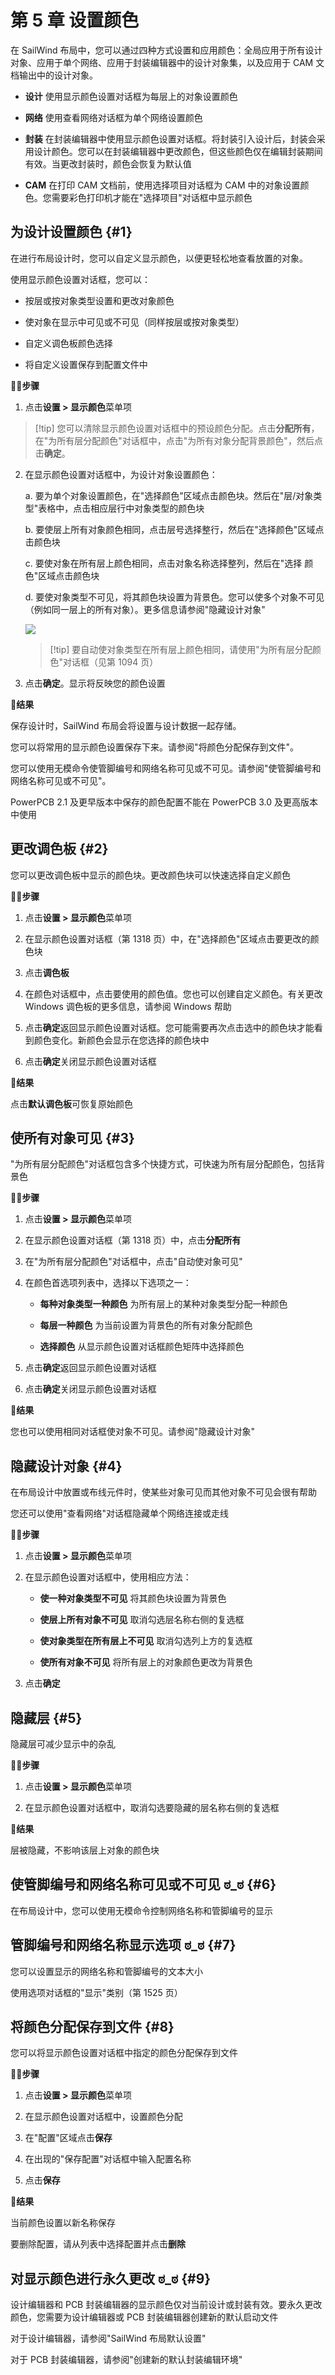 # 第 5 章 设置颜色

在 SailWind 布局中，您可以通过四种方式设置和应用颜色：全局应用于所有设计对象、应用于单个网络、应用于封装编辑器中的设计对象集，以及应用于 CAM 文档输出中的设计对象。

- **设计** 使用显示颜色设置对话框为每层上的对象设置颜色

- **网络** 使用查看网络对话框为单个网络设置颜色

- **封装** 在封装编辑器中使用显示颜色设置对话框。将封装引入设计后，封装会采用设计颜色。您可以在封装编辑器中更改颜色，但这些颜色仅在编辑封装期间有效。当更改封装时，颜色会恢复为默认值

- **CAM** 在打印 CAM 文档前，使用选择项目对话框为 CAM 中的对象设置颜色。您需要彩色打印机才能在"选择项目"对话框中显示颜色

## 为设计设置颜色 \{#1}

在进行布局设计时，您可以自定义显示颜色，以便更轻松地查看放置的对象。

使用显示颜色设置对话框，您可以：

- 按层或按对象类型设置和更改对象颜色

- 使对象在显示中可见或不可见（同样按层或按对象类型）

- 自定义调色板颜色选择

- 将自定义设置保存到配置文件中

🏃‍♂️‍**步骤**

1. 点击**设置 > 显示颜色**菜单项


> [!tip] 您可以清除显示颜色设置对话框中的预设颜色分配。点击**分配所有**，在"为所有层分配颜色"对话框中，点击"为所有对象分配背景颜色"，然后点击**确定**。

2. 在显示颜色设置对话框中，为设计对象设置颜色：

    a. 要为单个对象设置颜色，在"选择颜色"区域点击颜色块。然后在"层/对象类型"表格中，点击相应层行中对象类型的颜色块

    b. 要使层上所有对象颜色相同，点击层号选择整行，然后在"选择颜色"区域点击颜色块

    c. 要使对象在所有层上颜色相同，点击对象名称选择整列，然后在"选择 颜色"区域点击颜色块

    d. 要使对象类型不可见，将其颜色块设置为背景色。您可以使多个对象不可见（例如同一层上的所有对象）。更多信息请参阅"隐藏设计对象"
    
      ![](/layout/guide/5/_page_1_Picture_12.jpeg)
    
      > [!tip] 要自动使对象类型在所有层上颜色相同，请使用"为所有层分配颜色"对话框（见第 1094 页）
    
3. 点击**确定**。显示将反映您的颜色设置

👀‍**结果**

保存设计时，SailWind 布局会将设置与设计数据一起存储。

您可以将常用的显示颜色设置保存下来。请参阅"将颜色分配保存到文件"。

您可以使用无模命令使管脚编号和网络名称可见或不可见。请参阅"使管脚编号和网络名称可见或不可见"。

PowerPCB 2.1 及更早版本中保存的颜色配置不能在 PowerPCB 3.0 及更高版本中使用

## 更改调色板 \{#2}

您可以更改调色板中显示的颜色块。更改颜色块可以快速选择自定义颜色

🏃‍♂️‍**步骤**

1. 点击**设置 > 显示颜色**菜单项

2. 在显示颜色设置对话框（第 1318 页）中，在"选择颜色"区域点击要更改的颜色块

3. 点击**调色板**

4. 在颜色对话框中，点击要使用的颜色值。您也可以创建自定义颜色。有关更改 Windows 调色板的更多信息，请参阅 Windows 帮助

5. 点击**确定**返回显示颜色设置对话框。您可能需要再次点击选中的颜色块才能看到颜色变化。新颜色会显示在您选择的颜色块中

6. 点击**确定**关闭显示颜色设置对话框

👀‍**结果**

点击**默认调色板**可恢复原始颜色

## 使所有对象可见 \{#3}

"为所有层分配颜色"对话框包含多个快捷方式，可快速为所有层分配颜色，包括背景色

🏃‍♂️‍**步骤**

1. 点击**设置 > 显示颜色**菜单项

2. 在显示颜色设置对话框（第 1318 页）中，点击**分配所有**

3. 在"为所有层分配颜色"对话框中，点击"自动使对象可见"

4. 在颜色首选项列表中，选择以下选项之一：

    - **每种对象类型一种颜色** 为所有层上的某种对象类型分配一种颜色

    - **每层一种颜色** 为当前设置为背景色的所有对象分配颜色

    - **选择颜色** 从显示颜色设置对话框颜色矩阵中选择颜色

5. 点击**确定**返回显示颜色设置对话框

6. 点击**确定**关闭显示颜色设置对话框

👀‍**结果**

您也可以使用相同对话框使对象不可见。请参阅"隐藏设计对象"

## 隐藏设计对象 \{#4}

在布局设计中放置或布线元件时，使某些对象可见而其他对象不可见会很有帮助

您还可以使用"查看网络"对话框隐藏单个网络连接或走线

🏃‍♂️‍**步骤**

1. 点击**设置 > 显示颜色**菜单项

2. 在显示颜色设置对话框中，使用相应方法：

    - **使一种对象类型不可见** 将其颜色块设置为背景色

    - **使层上所有对象不可见** 取消勾选层名称右侧的复选框

    - **使对象类型在所有层上不可见** 取消勾选列上方的复选框

    - **使所有对象不可见** 将所有层上的对象颜色更改为背景色

3. 点击**确定**

## 隐藏层 \{#5}

隐藏层可减少显示中的杂乱


🏃‍♂️‍**步骤**

1. 点击**设置 > 显示颜色**菜单项

2. 在显示颜色设置对话框中，取消勾选要隐藏的层名称右侧的复选框

👀‍**结果**

层被隐藏，不影响该层上对象的颜色块

## 使管脚编号和网络名称可见或不可见 ಠ_ಠ \{#6}

在布局设计中，您可以使用无模命令控制网络名称和管脚编号的显示

## 管脚编号和网络名称显示选项 ಠ_ಠ \{#7}

您可以设置显示的网络名称和管脚编号的文本大小

使用选项对话框的"显示"类别（第 1525 页）

## 将颜色分配保存到文件 \{#8}

您可以将显示颜色设置对话框中指定的颜色分配保存到文件

🏃‍♂️‍**步骤**

1. 点击**设置 > 显示颜色**菜单项

2. 在显示颜色设置对话框中，设置颜色分配

3. 在"配置"区域点击**保存**

4. 在出现的"保存配置"对话框中输入配置名称

5. 点击**保存**

👀‍**结果**

当前颜色设置以新名称保存

要删除配置，请从列表中选择配置并点击**删除**

## 对显示颜色进行永久更改 ಠ_ಠ \{#9}

设计编辑器和 PCB 封装编辑器的显示颜色仅对当前设计或封装有效。要永久更改颜色，您需要为设计编辑器或 PCB 封装编辑器创建新的默认启动文件

对于设计编辑器，请参阅"SailWind 布局默认设置"

对于 PCB 封装编辑器，请参阅"创建新的默认封装编辑环境"
